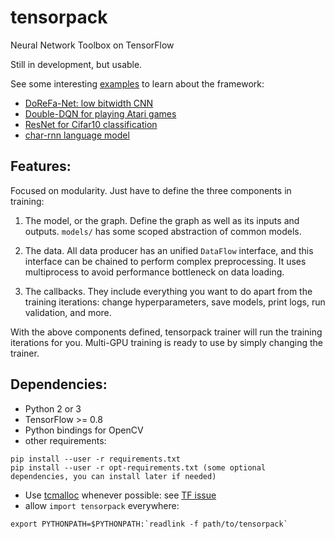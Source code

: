 # tensorpack
Neural Network Toolbox on TensorFlow

Still in development, but usable.

See some interesting [examples](https://github.com/ppwwyyxx/tensorpack/tree/master/examples) to learn about the framework:

+ [DoReFa-Net: low bitwidth CNN](https://github.com/ppwwyyxx/tensorpack/tree/master/examples/DoReFa-Net)
+ [Double-DQN for playing Atari games](https://github.com/ppwwyyxx/tensorpack/tree/master/examples/Atari2600)
+ [ResNet for Cifar10 classification](https://github.com/ppwwyyxx/tensorpack/tree/master/examples/ResNet)
+ [char-rnn language model](https://github.com/ppwwyyxx/tensorpack/tree/master/examples/char-rnn)

## Features:

Focused on modularity. Just have to define the three components in training:

1. The model, or the graph. Define the graph as well as its inputs and outputs. `models/` has some scoped abstraction of common models.

2. The data. All data producer has an unified `DataFlow` interface, and this interface can be chained
	 to perform complex preprocessing. It uses multiprocess to avoid performance bottleneck on data
	 loading.

3. The callbacks. They include everything you want to do apart from the training iterations:
	change hyperparameters, save models, print logs, run validation, and more.

With the above components defined, tensorpack trainer will run the training iterations for you.
Multi-GPU training is ready to use by simply changing the trainer.

## Dependencies:

+ Python 2 or 3
+ TensorFlow >= 0.8
+ Python bindings for OpenCV
+ other requirements:
```
pip install --user -r requirements.txt
pip install --user -r opt-requirements.txt (some optional dependencies, you can install later if needed)
```
+ Use [tcmalloc](http://goog-perftools.sourceforge.net/doc/tcmalloc.html) whenever possible: see [TF issue](https://github.com/tensorflow/tensorflow/issues/2942)
+ allow `import tensorpack` everywhere:
```
export PYTHONPATH=$PYTHONPATH:`readlink -f path/to/tensorpack`
```
